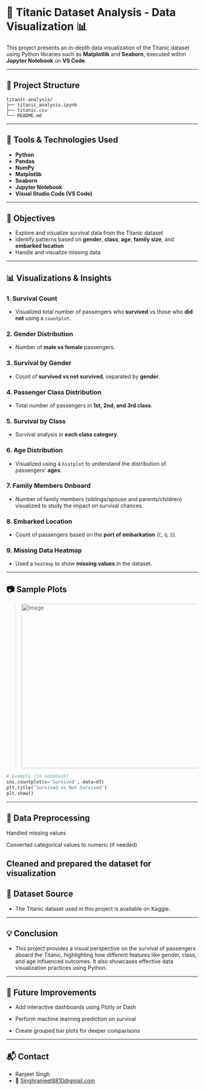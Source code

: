 # 🚢 Titanic Dataset Analysis - Data Visualization 📊

This project presents an in-depth data visualization of the Titanic dataset using Python libraries such as **Matplotlib** and **Seaborn**, executed within **Jupyter Notebook** on **VS Code**.

---

## 📁 Project Structure
```
titanic-analysis/
├── titanic_analysis.ipynb
├── titanic.csv
└── README.md
```

---

## 🧰 Tools & Technologies Used

- **Python**
- **Pandas**
- **NumPy**
- **Matplotlib**
- **Seaborn**
- **Jupyter Notebook**
- **Visual Studio Code (VS Code)**

---

## 📌 Objectives

- Explore and visualize survival data from the Titanic dataset
- Identify patterns based on **gender**, **class**, **age**, **family size**, and **embarked location**
- Handle and visualize missing data

---

## 📊 Visualizations & Insights

### 1. **Survival Count**
- Visualized total number of passengers who **survived** vs those who **did not** using a `countplot`.

### 2. **Gender Distribution**
- Number of **male vs female** passengers.

### 3. **Survival by Gender**
- Count of **survived vs not survived**, separated by **gender**.

### 4. **Passenger Class Distribution**
- Total number of passengers in **1st, 2nd, and 3rd class**.

### 5. **Survival by Class**
- Survival analysis in **each class category**.

### 6. **Age Distribution**
- Visualized using a `histplot` to understand the distribution of passengers’ **ages**.

### 7. **Family Members Onboard**
- Number of family members (siblings/spouse and parents/children) visualized to study the impact on survival chances.

### 8. **Embarked Location**
- Count of passengers based on the **port of embarkation** (`C`, `Q`, `S`).

### 9. **Missing Data Heatmap**
- Used a `heatmap` to show **missing values** in the dataset.

---

## 📷 Sample Plots

> <img width="568" height="432" alt="Image" src="https://github.com/user-attachments/assets/bbf6ba39-c0c8-42cd-ae21-a39cfcc9d893" />

```python
# Example (in notebook)
sns.countplot(x='Survived', data=df)
plt.title('Survived vs Not Survived')
plt.show()
```
---
## 🧼 Data Preprocessing
Handled missing values

Converted categorical values to numeric (if needed)

Cleaned and prepared the dataset for visualization
---
## 📁 Dataset Source
- The Titanic dataset used in this project is available on Kaggle.
---

## 💡 Conclusion
- This project provides a visual perspective on the survival of passengers aboard the Titanic, highlighting how different features like gender, class, and age influenced outcomes. It also showcases effective data visualization practices using Python.
---

## 🚀 Future Improvements
- Add interactive dashboards using Plotly or Dash

- Perform machine learning prediction on survival

- Create grouped bar plots for deeper comparisons

---

## 📬 Contact
- Ranjeet Singh
- 📧 Singhranjeet8810@gmail.com
